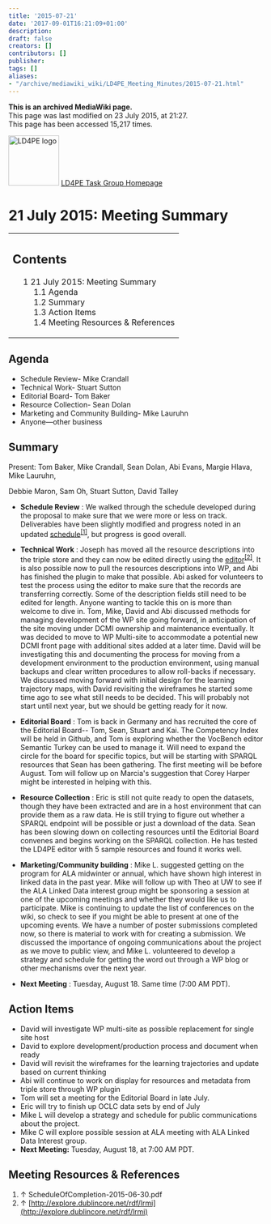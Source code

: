 ```yaml
---
title: '2015-07-21'
date: '2017-09-01T16:21:09+01:00'
description: 
draft: false
creators: []
contributors: []
publisher: 
tags: []
aliases:
- "/archive/mediawiki_wiki/LD4PE_Meeting_Minutes/2015-07-21.html"
---
```


 **This is an archived MediaWiki page.**  
This page was last modified on 23 July 2015, at 21:27.  
This page has been accessed 15,217 times.

[<img alt="LD4PE logo" src="/archive/mediawiki_wiki/images/Ld4pe.png" width="100" height="99">](/archive/mediawiki_wiki/images/Ld4pe.png "LD4PE logo") [LD4PE Task Group Homepage](/archive/mediawiki_wiki/Pet/ld4pe)

# 21 July 2015: Meeting Summary 
<table id="toc" class="toc">
  <tr>
    <td>
      <div id="toctitle">
        <h2>Contents</h2>
      </div>
      <ul>
        <li class="toclevel-1 tocsection-1">
          <a href="#21_July_2015:_Meeting_Summary"><span class="tocnumber">1</span> <span class="toctext">21 July 2015: Meeting Summary</span></a>
          <ul>
            <li class="toclevel-2 tocsection-2"><a href="#Agenda"><span class="tocnumber">1.1</span> <span class="toctext">Agenda</span></a></li>
            <li class="toclevel-2 tocsection-3"><a href="#Summary"><span class="tocnumber">1.2</span> <span class="toctext">Summary</span></a></li>
            <li class="toclevel-2 tocsection-4"><a href="#Action_Items"><span class="tocnumber">1.3</span> <span class="toctext">Action Items</span></a></li>
            <li class="toclevel-2 tocsection-5"><a href="#Meeting_Resources_.26_References"><span class="tocnumber">1.4</span> <span class="toctext">Meeting Resources &amp; References</span></a></li>
          </ul>
        </li>
      </ul>
    </td>
  </tr>
</table>

## Agenda 

- Schedule Review- Mike Crandall
- Technical Work- Stuart Sutton 
- Editorial Board- Tom Baker 
- Resource Collection- Sean Dolan
- Marketing and Community Building- Mike Lauruhn
- Anyone—other business

## Summary 

Present: Tom Baker, Mike Crandall, Sean Dolan, Abi Evans, Margie Hlava, Mike Lauruhn,

Debbie Maron, Sam Oh, Stuart Sutton, David Talley

- **Schedule Review** : We walked through the schedule developed during the proposal to make sure that we were more or less on track. Deliverables have been slightly modified and progress noted in an updated [schedule](/archive/mediawiki_wiki/files/ScheduleOfCompletion-2015-06-30.pdf "ScheduleOfCompletion-2015-06-30.pdf")<sup id="cite_ref-0" class="reference"><a href="#cite_note-0">[1]</a></sup>, but progress is good overall.

- **Technical Work** : Joseph has moved all the resource descriptions into the triple store and they can now be edited directly using the [editor](http://explore.dublincore.net/rdf/lrmi)<sup id="cite_ref-1" class="reference"><a href="#cite_note-1">[2]</a></sup>. It is also possible now to pull the resources descriptions into WP, and Abi has finished the plugin to make that possible. Abi asked for volunteers to test the process using the editor to make sure that the records are transferring correctly. Some of the description fields still need to be edited for length. Anyone wanting to tackle this on is more than welcome to dive in. Tom, Mike, David and Abi discussed methods for managing development of the WP site going forward, in anticipation of the site moving under DCMI ownership and maintenance eventually. It was decided to move to WP Multi-site to accommodate a potential new DCMI front page with additional sites added at a later time. David will be investigating this and documenting the process for moving from a development environment to the production environment, using manual backups and clear written procedures to allow roll-backs if necessary. We discussed moving forward with initial design for the learning trajectory maps, with David revisiting the wireframes he started some time ago to see what still needs to be decided. This will probably not start until next year, but we should be getting ready for it now. 

- **Editorial Board** : Tom is back in Germany and has recruited the core of the Editorial Board-- Tom, Sean, Stuart and Kai. The Competency Index will be held in Github, and Tom is exploring whether the VocBench editor Semantic Turkey can be used to manage it. Will need to expand the circle for the board for specific topics, but will be starting with SPARQL resources that Sean has been gathering. The first meeting will be before August. Tom will follow up on Marcia's suggestion that Corey Harper might be interested in helping with this.

- **Resource Collection** : Eric is still not quite ready to open the datasets, though they have been extracted and are in a host environment that can provide them as a raw data. He is still trying to figure out whether a SPARQL endpoint will be possible or just a download of the data. Sean has been slowing down on collecting resources until the Editorial Board convenes and begins working on the SPARQL collection. He has tested the LD4PE editor with 5 sample resources and found it works well.

- **Marketing/Community building** : Mike L. suggested getting on the program for ALA midwinter or annual, which have shown high interest in linked data in the past year. Mike will follow up with Theo at UW to see if the ALA Linked Data interest group might be sponsoring a session at one of the upcoming meetings and whether they would like us to participate. Mike is continuing to update the list of conferences on the wiki, so check to see if you might be able to present at one of the upcoming events. We have a number of poster submissions completed now, so there is material to work with for creating a submission. We discussed the importance of ongoing communications about the project as we move to public view, and Mike L. volunteered to develop a strategy and schedule for getting the word out through a WP blog or other mechanisms over the next year.

- **Next Meeting** : Tuesday, August 18. Same time (7:00 AM PDT).

## Action Items 

- David will investigate WP multi-site as possible replacement for single site host
- David to explore development/production process and document when ready
- David will revisit the wireframes for the learning trajectories and update based on current thinking
- Abi will continue to work on display for resources and metadata from triple store through WP plugin
- Tom will set a meeting for the Editorial Board in late July.
- Eric will try to finish up OCLC data sets by end of July
- Mike L will develop a strategy and schedule for public communications about the project.
- Mike C will explore possible session at ALA meeting with ALA Linked Data Interest group.
- **Next Meeting:** Tuesday, August 18, at 7:00 AM PDT.

## Meeting Resources & References 

1. ↑ ScheduleOfCompletion-2015-06-30.pdf
2. ↑ [http://explore.dublincore.net/rdf/lrmi](http://explore.dublincore.net/rdf/lrmi)

